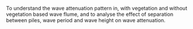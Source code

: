To understand the wave attenuation pattern in, with vegetation and without vegetation based wave flume, and to analyse the effect of separation between piles, wave period and wave height on wave attenuation.
